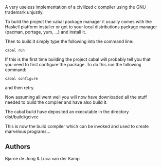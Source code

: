 A very useless implementation of a civilized c compiler using the GNU trademark unjustly.

To build the project the cabal package manager it usually comes with the Haskell platform installer
or got to your local distributions package manager (pacman, portage, yum, ...) and install it.

Then to build it simply type the following into the command line:
```
cabal run
```

If this is the first time building the project cabal will probably tell you that you need to first configure the package.
To do this run the following command:
```
cabal configure
```
and then retry.

Now assuming all went well you will now have downloaded all the stuff needed to build the compiler and have also build it.

The cabal build have deposited an executable in the directory dist/build/gcivcc

This is now the build compiler which can be invoked and used to create marvelous programs...

## Authors
Bjarne de Jong & Luca van der Kamp

